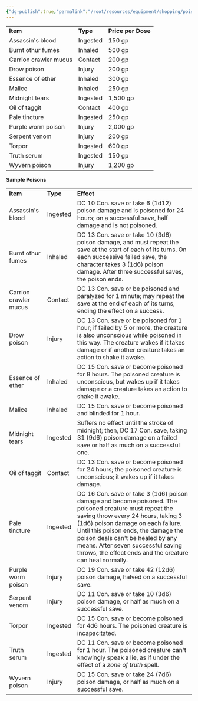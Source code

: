 ```yaml
---
{"dg-publish":true,"permalink":"/root/resources/equipment/shopping/poisons/"}
---
```



|                       |          |                    |
|-----------------------|----------|--------------------|
| **Item**              | **Type** | **Price per Dose** |
| Assassin's blood      | Ingested | 150 gp             |
| Burnt othur fumes     | Inhaled  | 500 gp             |
| Carrion crawler mucus | Contact  | 200 gp             |
| Drow poison           | Injury   | 200 gp             |
| Essence of ether      | Inhaled  | 300 gp             |
| Malice                | Inhaled  | 250 gp             |
| Midnight tears        | Ingested | 1,500 gp           |
| Oil of taggit         | Contact  | 400 gp             |
| Pale tincture         | Ingested | 250 gp             |
| Purple worm poison    | Injury   | 2,000 gp           |
| Serpent venom         | Injury   | 200 gp             |
| Torpor                | Ingested | 600 gp             |
| Truth serum           | Ingested | 150 gp             |
| Wyvern poison         | Injury   | 1,200 gp           |

**Sample Poisons**

|                       |          |                                                                                                                                                                                                                                                                                                                                                                 |
|-----------------------|----------|-----------------------------------------------------------------------------------------------------------------------------------------------------------------------------------------------------------------------------------------------------------------------------------------------------------------------------------------------------------------|
| **Item**              | **Type** | **Effect**                                                                                                                                                                                                                                                                                                                                                      |
| Assassin's blood      | Ingested | DC 10 Con. save or take 6 (1d12) poison damage and is poisoned for 24 hours; on a successful save, half damage and is not poisoned.                                                                                                                                                                                                                             |
| Burnt othur fumes     | Inhaled  | DC 13 Con. save or take 10 (3d6) poison damage, and must repeat the save at the start of each of its turns. On each successive failed save, the character takes 3 (1d6) poison damage. After three successful saves, the poison ends.                                                                                                                           |
| Carrion crawler mucus | Contact  | DC 13 Con. save or be poisoned and paralyzed for 1 minute; may repeat the save at the end of each of its turns, ending the effect on a success.                                                                                                                                                                                                                 |
| Drow poison           | Injury   | DC 13 Con. save or be poisoned for 1 hour; if failed by 5 or more, the creature is also unconscious while poisoned in this way. The creature wakes if it takes damage or if another creature takes an action to shake it awake.                                                                                                                                 |
| Essence of ether      | Inhaled  | DC 15 Con. save or become poisoned for 8 hours. The poisoned creature is unconscious, but wakes up if it takes damage or a creature takes an action to shake it awake.                                                                                                                                                                                          |
| Malice                | Inhaled  | DC 15 Con. save or become poisoned and blinded for 1 hour.                                                                                                                                                                                                                                                                                                      |
| Midnight tears        | Ingested | Suffers no effect until the stroke of midnight; then, DC 17 Con. save, taking 31 (9d6) poison damage on a failed save or half as much on a successful one.                                                                                                                                                                                                      |
| Oil of taggit         | Contact  | DC 13 Con. save or become poisoned for 24 hours; the poisoned creature is unconscious; it wakes up if it takes damage.                                                                                                                                                                                                                                          |
| Pale tincture         | Ingested | DC 16 Con. save or take 3 (1d6) poison damage and become poisoned. The poisoned creature must repeat the saving throw every 24 hours, taking 3 (1d6) poison damage on each failure. Until this poison ends, the damage the poison deals can't be healed by any means. After seven successful saving throws, the effect ends and the creature can heal normally. |
| Purple worm poison    | Injury   | DC 19 Con. save or take 42 (12d6) poison damage, halved on a successful save.                                                                                                                                                                                                                                                                                   |
| Serpent venom         | Injury   | DC 11 Con. save or take 10 (3d6) poison damage, or half as much on a successful save.                                                                                                                                                                                                                                                                           |
| Torpor                | Ingested | DC 15 Con. save or become poisoned for 4d6 hours. The poisoned creature is incapacitated.                                                                                                                                                                                                                                                                       |
| Truth serum           | Ingested | DC 11 Con. save or become poisoned for 1 hour. The poisoned creature can't knowingly speak a lie, as if under the effect of a *zone of truth* spell.                                                                                                                                                                                                            |
| Wyvern poison         | Injury   | DC 15 Con. save or take 24 (7d6) poison damage, or half as much on a successful save.                                                                                                                                                                                                                                                                           |
